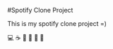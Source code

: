 #Spotify Clone Project

This is my spotify clone project =)

:computer:
:coffee:
:dog:
:ramen:
:sushi:
:panda_face: